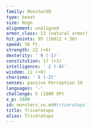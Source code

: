 ```yaml
---
family: MonsterVO
type: beast
size: Huge
alignment: unaligned
armor_class: 13 (natural armor)
hit_points: 95 (10d12 + 30)
speed: 50 ft.
strength: 22 (+6)
dexterity: ' 9 (-1)'
constitution: 17 (+3)
intelligence: ' 2 (-4)'
wisdom: 11 (+0)
charisma: ' 5 (-3)'
senses: passive Perception 10
languages: '-'
challenge: 5 (1800 XP)
x_p: 1800
id: monsters_vo.md#triceratops
title: Triceratops
alias: Tricératops
---
```


